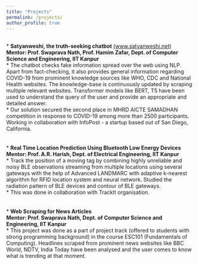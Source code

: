 ```yaml
---
title: "Projects"
permalink: /projects/
author_profile: true
---
```

<br>
* <b>Satyanweshi, the truth-seeking chatbot</b> <a href="https://www.satyanweshi.net/">(www.satyanweshi.net)</a> <br> 
<b>Mentor: Prof. Swaprava Nath, Prof. Hamim Zafar, Dept. of Computer Science and Engineering, IIT Kanpur</b><br>
	*	The chatbot checks fake information spread over the web using NLP. Apart from fact-checking, it also provides general
information regarding COVID-19 from prominent knowledge sources like WHO, CDC and National Health websites. The
knowledge-base is continuously updated by scraping multiple relevant websites. Transformer models like BERT, T5 have
been used to understand the query of the user and provide an appropriate and detailed answer.<br>
	*	Our solution secured the second place in MHRD AICTE SAMADHAN competition in response to COVID-19 among
more than 2500 participants. Working in collaboration with InfoPost - a startup based out of San Diego, California.<br>
<br>
<br>
* <b>Real Time Location Prediction Using Bluetooth Low Energy Devices</b> <br> 
<b>Mentor: Prof. A.R. Harish, Dept. of Electrical Engineering, IIT Kanpur</b><br>
	*	Track the position of a moving tag by combining highly unreliable and noisy BLE observations streaming from multiple
locations using several gateways with the help of Advanced LANDMARC with adaptive k-nearest algorithm for
RFID location system and neural network. Studied the radiation pattern of BLE devices and contour of BLE gateways.<br>
	*	This was done in collaboration with TrackIt organisation.<br>
<br>
<br>
* <b>Web Scraping for News Articles</b> <br>
<b>Mentor: Prof. Swaprava Nath, Dept. of Computer Science and Engineering, IIT Kanpur </b><br>
	*	This project was done as a part of project track (offered to students with strong programming background) in the course
ESC101 (Fundamentals of Computing). Headlines scraped from prominent news websites like BBC World, NDTV,
India Today have been analysed and the user comes to know what is trending at that moment.<br>

